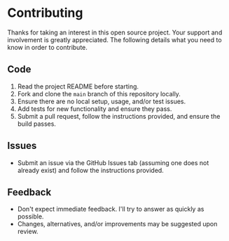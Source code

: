 # Contributing

Thanks for taking an interest in this open source project. Your support and involvement is greatly
appreciated. The following details what you need to know in order to contribute.

## Code

1. Read the project README before starting.
1. Fork and clone the `main` branch of this repository locally.
1. Ensure there are no local setup, usage, and/or test issues.
1. Add tests for new functionality and ensure they pass.
1. Submit a pull request, follow the instructions provided, and ensure the build passes.

## Issues

- Submit an issue via the GitHub Issues tab (assuming one does not already exist) and follow the
  instructions provided.

## Feedback

- Don't expect immediate feedback. I'll try to answer as quickly as possible.
- Changes, alternatives, and/or improvements may be suggested upon review.
